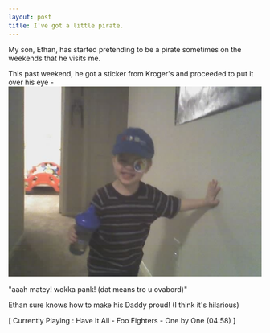 ```yaml
---
layout: post
title: I've got a little pirate.
---
```

<p>My son, Ethan, has started pretending to be a pirate sometimes on the 
weekends that he visits me. </p>
<p>This past weekend, he got a sticker from Kroger's and proceeded to put it 
over his eye - <img src="/assets/images/11-20-04_1923.JPG" /></p>
<p>"aaah matey! wokka pank! (dat means tro u ovabord)" </p>
<p>Ethan sure knows how to make his Daddy proud! (I think it's hilarious)</p>
<p>[ Currently Playing : Have It All - Foo Fighters - One by One (04:58) 
]</p>